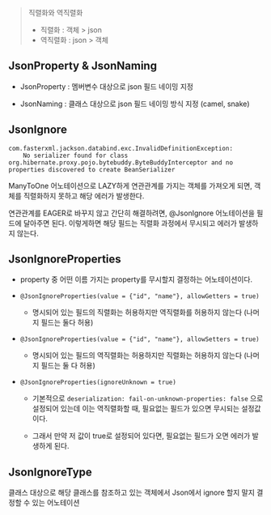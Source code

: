> 직렬화와 역직렬화
> - 직렬화 : 객체 > json
> - 역직렬화 : json > 객체

## JsonProperty & JsonNaming

- JsonProperty : 멤버변수 대상으로 json 필드 네이밍 지정

- JsonNaming : 클래스 대상으로 json 필드 네이밍 방식 지정 (camel, snake)


## JsonIgnore

```shell
com.fasterxml.jackson.databind.exc.InvalidDefinitionException: 
    No serializer found for class org.hibernate.proxy.pojo.bytebuddy.ByteBuddyInterceptor and no properties discovered to create BeanSerializer
```

ManyToOne 어노테이션으로 LAZY하게 연관관계를 가지는 객체를 가져오게 되면, 객체를 직렬화하지 못하고 해당 에러가 발생한다.

연관관계를 EAGER로 바꾸지 않고 간단히 해결하려면, @JsonIgnore 어노테이션을 필드에 달아주면 된다. 이렇게하면 해당 필드는 직렬화 과정에서 무시되고 에러가 발생하지 않는다.


## JsonIgnoreProperties

- property 중 어떤 이름 가지는 property를 무시할지 결정하는 어노테이션이다.

- `@JsonIgnoreProperties(value = {"id", "name"}, allowGetters = true)`

    - 명시되어 있는 필드의 직렬화는 허용하지만 역직렬화를 허용하지 않는다 (나머지 필드는 둘다 허용)

- `@JsonIgnoreProperties(value = {"id", "name"}, allowSetters = true)`

    - 명시되어 있는 필드의 역직렬화는 허용하지만 직렬화는 허용하지 않는다 (나머지 필드는 둘 다 허용)

- `@JsonIgnoreProperties(ignoreUnknown = true)`

    - 기본적으로 `deserialization: fail-on-unknown-properties: false` 으로 설정되어 있는데 이는 역직렬화할 때, 필요없는 필드가 있으면 무시되는 설정값이다.

    - 그래서 만약 저 값이 true로 설정되어 있다면, 필요없는 필드가 오면 에러가 발생하게 된다.


## JsonIgnoreType
클래스 대상으로 해당 클래스를 참조하고 있는 객체에서 Json에서 ignore 할지 말지 결정할 수 있는 어노테이션